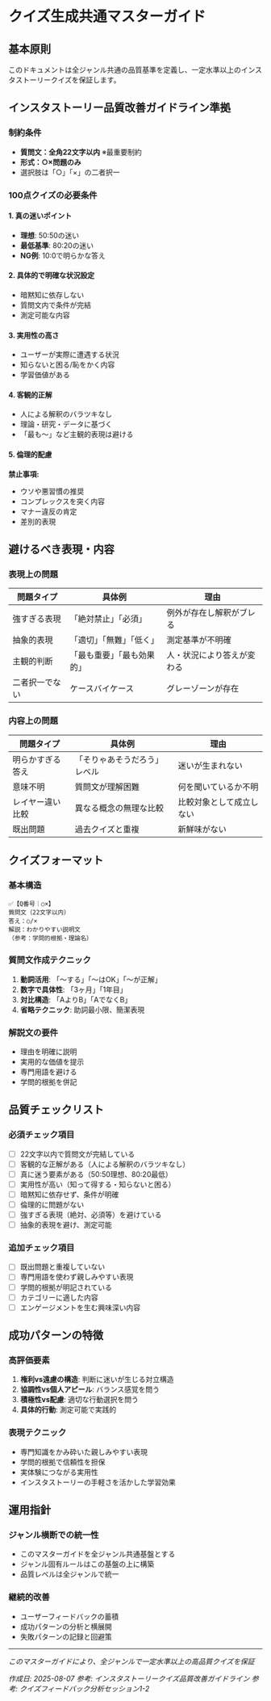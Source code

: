 # クイズ生成共通マスターガイド

## 基本原則

このドキュメントは全ジャンル共通の品質基準を定義し、一定水準以上のインスタストーリークイズを保証します。

## インスタストーリー品質改善ガイドライン準拠

### 制約条件
- **質問文：全角22文字以内** ※最重要制約
- **形式：○×問題のみ**
- 選択肢は「○」「×」の二者択一

### 100点クイズの必要条件

#### 1. 真の迷いポイント
- **理想**: 50:50の迷い
- **最低基準**: 80:20の迷い
- **NG例**: 10:0で明らかな答え

#### 2. 具体的で明確な状況設定
- 暗黙知に依存しない
- 質問文内で条件が完結
- 測定可能な内容

#### 3. 実用性の高さ
- ユーザーが実際に遭遇する状況
- 知らないと困る/恥をかく内容
- 学習価値がある

#### 4. 客観的正解
- 人による解釈のバラツキなし
- 理論・研究・データに基づく
- 「最も～」など主観的表現は避ける

#### 5. 倫理的配慮
**禁止事項:**
- ウソや悪習慣の推奨
- コンプレックスを突く内容
- マナー違反の肯定
- 差別的表現

## 避けるべき表現・内容

### 表現上の問題
| 問題タイプ | 具体例 | 理由 |
|-----------|--------|------|
| 強すぎる表現 | 「絶対禁止」「必須」 | 例外が存在し解釈がブレる |
| 抽象的表現 | 「適切」「無難」「低く」 | 測定基準が不明確 |
| 主観的判断 | 「最も重要」「最も効果的」 | 人・状況により答えが変わる |
| 二者択一でない | ケースバイケース | グレーゾーンが存在 |

### 内容上の問題
| 問題タイプ | 具体例 | 理由 |
|-----------|--------|------|
| 明らかすぎる答え | 「そりゃあそうだろう」レベル | 迷いが生まれない |
| 意味不明 | 質問文が理解困難 | 何を聞いているか不明 |
| レイヤー違い比較 | 異なる概念の無理な比較 | 比較対象として成立しない |
| 既出問題 | 過去クイズと重複 | 新鮮味がない |

## クイズフォーマット

### 基本構造
```
✅【Q番号｜○×】
質問文（22文字以内）
答え：○/×
解説：わかりやすい説明文
（参考：学問的根拠・理論名）
```

### 質問文作成テクニック
1. **動詞活用**: 「～する」「～はOK」「～が正解」
2. **数字で具体性**: 「3ヶ月」「1年目」
3. **対比構造**: 「AよりB」「AでなくB」
4. **省略テクニック**: 助詞最小限、簡潔表現

### 解説文の要件
- 理由を明確に説明
- 実用的な価値を提示
- 専門用語を避ける
- 学問的根拠を併記

## 品質チェックリスト

### 必須チェック項目
- [ ] 22文字以内で質問文が完結している
- [ ] 客観的な正解がある（人による解釈のバラツキなし）
- [ ] 真に迷う要素がある（50:50理想、80:20最低）
- [ ] 実用性が高い（知って得する・知らないと困る）
- [ ] 暗黙知に依存せず、条件が明確
- [ ] 倫理的に問題がない
- [ ] 強すぎる表現（絶対、必須等）を避けている
- [ ] 抽象的表現を避け、測定可能

### 追加チェック項目
- [ ] 既出問題と重複していない
- [ ] 専門用語を使わず親しみやすい表現
- [ ] 学問的根拠が明記されている
- [ ] カテゴリーに適した内容
- [ ] エンゲージメントを生む興味深い内容

## 成功パターンの特徴

### 高評価要素
1. **権利vs遠慮の構造**: 判断に迷いが生じる対立構造
2. **協調性vs個人アピール**: バランス感覚を問う
3. **積極性vs配慮**: 適切な行動選択を問う
4. **具体的行動**: 測定可能で実践的

### 表現テクニック
- 専門知識をかみ砕いた親しみやすい表現
- 学問的根拠で信頼性を担保
- 実体験につながる実用性
- インスタストーリーの手軽さを活かした学習効果

## 運用指針

### ジャンル横断での統一性
- このマスターガイドを全ジャンル共通基盤とする
- ジャンル固有ルールはこの基盤の上に構築
- 品質レベルは全ジャンルで統一

### 継続的改善
- ユーザーフィードバックの蓄積
- 成功パターンの分析と横展開
- 失敗パターンの記録と回避策

---

*このマスターガイドにより、全ジャンルで一定水準以上の高品質クイズを保証*

*作成日: 2025-08-07*
*参考: インスタストーリークイズ品質改善ガイドライン*
*参考: クイズフィードバック分析セッション1-2*